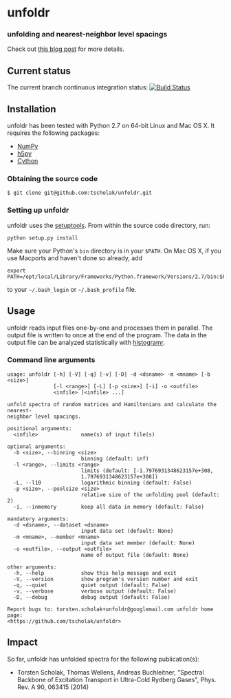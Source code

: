 # unfoldr
### unfolding and nearest-neighbor level spacings
Check out [this blog post](http://tscholak.github.io/code/physics/2015/05/06/unfoldr.html) for more details.

## Current status
The current branch continuous integration status:
[![Build Status](https://travis-ci.org/tscholak/unfoldr.png)](https://travis-ci.org/tscholak/unfoldr)

## Installation
unfoldr has been tested with Python 2.7 on 64-bit Linux and Mac OS X. It requires the following packages:
* [NumPy](http://www.numpy.org)
* [h5py](http://www.h5py.org)
* [Cython](http://cython.org)

### Obtaining the source code
```
$ git clone git@github.com:tscholak/unfoldr.git
```

### Setting up unfoldr
unfoldr uses the [setuptools](https://pypi.python.org/pypi/setuptools). From within the source code directory, run:
```
python setup.py install
```
Make sure your Python's `bin` directory is in your `$PATH`. On Mac OS X, if you use Macports and haven't done so already, add
```
export PATH=/opt/local/Library/Frameworks/Python.framework/Versions/2.7/bin:$PATH
```
to your `~/.bash_login` or `~/.bash_profile` file.

## Usage
unfoldr reads input files one-by-one and processes them in parallel. The output file is written to once at the end of the program. The data in the output file can be analyzed statistically with [histogramr](https://github.com/tscholak/histogramr).

### Command line arguments
```
usage: unfoldr [-h] [-V] [-q] [-v] [-D] -d <dsname> -m <mname> [-b <size>]
               [-l <range>] [-L] [-p <size>] [-i] -o <outfile>
               <infile> [<infile> ...]

unfold spectra of random matrices and Hamiltonians and calculate the nearest-
neighbor level spacings.

positional arguments:
  <infile>              name(s) of input file(s)

optional arguments:
  -b <size>, --binning <size>
                        binning (default: inf)
  -l <range>, --limits <range>
                        limits (default: [-1.7976931348623157e+308,
                        1.7976931348623157e+308])
  -L, --l10             logarithmic binning (default: False)
  -p <size>, --poolsize <size>
                        relative size of the unfolding pool (default: 2)
  -i, --inmemory        keep all data in memory (default: False)

mandatory arguments:
  -d <dsname>, --dataset <dsname>
                        input data set (default: None)
  -m <mname>, --member <mname>
                        input data set member (default: None)
  -o <outfile>, --output <outfile>
                        name of output file (default: None)

other arguments:
  -h, --help            show this help message and exit
  -V, --version         show program's version number and exit
  -q, --quiet           quiet output (default: False)
  -v, --verbose         verbose output (default: False)
  -D, --debug           debug output (default: False)

Report bugs to: torsten.scholak+unfoldr@googlemail.com unfoldr home page:
<https://github.com/tscholak/unfoldr>
```

## Impact
So far, unfoldr has unfolded spectra for the following publication(s):
* Torsten Scholak, Thomas Wellens, Andreas Buchleitner, "Spectral Backbone of Excitation Transport in Ultra-Cold Rydberg Gases", Phys. Rev. A 90, 063415 (2014)

